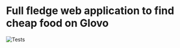 # Full fledge web application to find cheap food on Glovo


![Tests](https://github.com/AndreiRaducanu/Glovo_App/actions/workflows/tests.yml/badge.svg)
